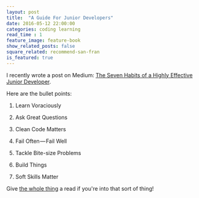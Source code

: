 ```yaml
---
layout: post
title:  "A Guide For Junior Developers"
date: 2016-05-12 22:00:00
categories: coding learning
read_time : 1
feature_image: feature-book
show_related_posts: false
square_related: recommend-san-fran
is_featured: true
---
```


I recently wrote a post on Medium: [The Seven Habits of a Highly Effective Junior Developer][1].

Here are the bullet points:

1. Learn Voraciously

2. Ask Great Questions

3. Clean Code Matters

4. Fail Often — Fail Well

5. Tackle Bite-size Problems

6. Build Things

7. Soft Skills Matter

Give [the whole thing][1] a read if you're into that sort of thing!

[1]: https://medium.com/presence-product-group/the-seven-habits-of-a-highly-effective-junior-developer-ac4d0f72c24e#.7wjnh246e